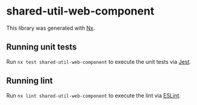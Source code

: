 # shared-util-web-component

This library was generated with [Nx](https://nx.dev).

## Running unit tests

Run `nx test shared-util-web-component` to execute the unit tests via [Jest](https://jestjs.io).

## Running lint

Run `nx lint shared-util-web-component` to execute the lint via [ESLint](https://eslint.org/).
